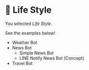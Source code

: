 # 🌱 Life Style
You selected *Life Style*.

See the examples below!

- Weather Bot
- News Bot
  - Simple News Bot
  - LINE Notify News Bot \(Concept\)
- Travel Bot
